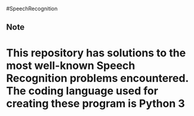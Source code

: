
#SpeechRecognition

Note
------------------------------------------------------------------------------------------------------------------------------------------
This repository has solutions to the most well-known Speech Recognition problems encountered. The coding language used for creating these program is Python 3
==========================================================================================================================================
